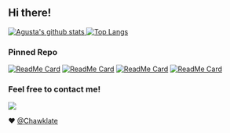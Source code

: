 ## Hi there!

[![Agusta's github stats](https://github-readme-stats.vercel.app/api?username=Chawklate&count_private=true&show_icons=true&hide_border=true&theme=dracula) ![Top Langs](https://github-readme-stats.vercel.app/api/top-langs/?username=Chawklate&langs_count=8&layout=compact&hide_border=true&theme=dracula)](https://github.com/Chawklate)

### Pinned Repo
[![ReadMe Card](https://github-readme-stats.vercel.app/api/pin/?username=Chawklate&repo=web&theme=dracula&hide_border=true&show_owner=true)](https://github.com/Chawklate/web)
[![ReadMe Card](https://github-readme-stats.vercel.app/api/pin/?username=Chawklate&repo=web&theme=dracula&hide_border=true&show_owner=true)](https://github.com/Chawklate/web)
[![ReadMe Card](https://github-readme-stats.vercel.app/api/pin/?username=Chawklate&repo=web&theme=dracula&hide_border=true&show_owner=true)](https://github.com/Chawklate/web)
[![ReadMe Card](https://github-readme-stats.vercel.app/api/pin/?username=Chawklate&repo=web&theme=dracula&hide_border=true&show_owner=true)](https://github.com/Chawklate/web)


### Feel free to contact me!
<img src="https://discord.c99.nl/widget/theme-3/700352855210590228.png" />

:heart: [@Chawklate](https://github.com/Chawklate)
